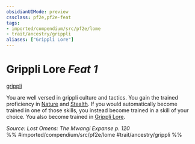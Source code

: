 ```yaml
---
obsidianUIMode: preview
cssclass: pf2e,pf2e-feat
tags:
- imported/compendium/src/pf2e/lome
- trait/ancestry/grippli
aliases: ["Grippli Lore"]
---
```

# Grippli Lore  *Feat 1*  
[grippli](grippli-b2.md)  


You are well versed in grippli culture and tactics. You gain the trained proficiency in [Nature](../skills.md#Nature) and [Stealth](../skills.md#Stealth). If you would automatically become trained in one of those skills, you instead become trained in a skill of your choice. You also become trained in [Grippli Lore](../skills.md#Lore).

*Source: Lost Omens: The Mwangi Expanse p. 120*  
%% #imported/compendium/src/pf2e/lome #trait/ancestry/grippli %%